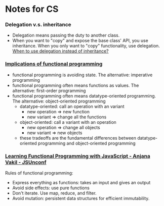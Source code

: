 # Notes for CS

### Delegation v.s. inheritance

 - Delegation means passing the duty to another class. 
 - When you want to "copy" and expose the base class' API, you use inheritance. When you only want to "copy" functionality, use delegation. [When to use delegation instead of inheritance?](https://stackoverflow.com/questions/832536/when-to-use-delegation-instead-of-inheritance)


### [Implications of functional programming](https://www.youtube.com/watch?v=wO83CH3MK9o&list=PLbdXd8eufjyW-EwjND9IqwI8rvpsfUgRZ&index=1) 
 - functional programming is avoiding state. The alternative: imperative programming
 - functional programming often means functions as values. The alternative: first-order programming
 - functional programming often means datatype-oriented programming. The alternative: object-oriented programming
   - datatype-oriented: call an operation with an variant
     - new operation => new function
     - new variant => change all the functions
   - object-oriented: call a variant with an operation
     - new operation => change all objects
     - new variant => new objects
   - these tradeoffs are the fundamental differences between datatype-oriented programming and object-oriented programming

### [Learning Functional Programming with JavaScript - Anjana Vakil - JSUnconf](https://www.youtube.com/watch?v=e-5obm1G_FY)
Rules of functional programming:

 - Express everything as functions: takes an input and gives an output
 - Avoid side effects: use pure functions
 - Don't iterate. Use map, reduce, and filter.
 - Avoid mutation: persistent data structures for efficient immutability.

